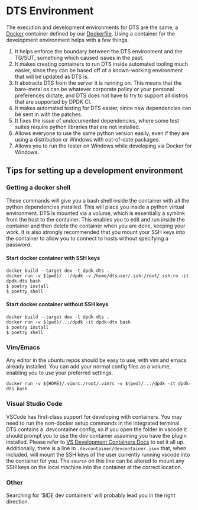 # DTS Environment
The execution and development environments for DTS are the same, a
[Docker](https://docs.docker.com/) container defined by our [Dockerfile](./Dockerfile).
Using a container for the development environment helps with a few things.

1. It helps enforce the boundary between the DTS environment and the TG/SUT, something
   which caused issues in the past.
2. It makes creating containers to run DTS inside automated tooling much easier, since
   they can be based off of a known-working environment that will be updated as DTS is.
3. It abstracts DTS from the server it is running on. This means that the bare-metal os
   can be whatever corporate policy or your personal preferences dictate, and DTS does
   not have to try to support all distros that are supported by DPDK CI.
4. It makes automated testing for DTS easier, since new dependencies can be sent in with
  the patches.
5. It fixes the issue of undocumented dependencies, where some test suites require
   python libraries that are not installed.
6. Allows everyone to use the same python version easily, even if they are using a
   distribution or Windows with out-of-date packages.
7. Allows you to run the tester on Windows while developing via Docker for Windows.

## Tips for setting up a development environment

### Getting a docker shell
These commands will give you a bash shell inside the container with all the python
dependencies installed. This will place you inside a python virtual environment. DTS is
mounted via a volume, which is essentially a symlink from the host to the container.
This enables you to edit and run inside the container and then delete the container when
you are done, keeping your work. It is also strongly recommended that you mount your SSH
keys into the container to allow you to connect to hosts without specifying a password.

#### Start docker container with SSH keys

```shell
docker build --target dev -t dpdk-dts .
docker run -v $(pwd)/..:/dpdk -v /home/dtsuser/.ssh:/root/.ssh:ro -it dpdk-dts bash
$ poetry install
$ poetry shell
```

#### Start docker container without SSH keys

```shell
docker build --target dev -t dpdk-dts .
docker run -v $(pwd)/..:/dpdk -it dpdk-dts bash
$ poetry install
$ poetry shell
```

### Vim/Emacs
Any editor in the ubuntu repos should be easy to use, with vim and emacs already
installed. You can add your normal config files as a volume, enabling you to use your
preferred settings.

```shell
docker run -v ${HOME}/.vimrc:/root/.vimrc -v $(pwd)/..:/dpdk -it dpdk-dts bash
```

### Visual Studio Code
VSCode has first-class support for developing with containers. You may need to run the
non-docker setup commands in the integrated terminal. DTS contains a .devcontainer
config, so if you open the folder in vscode it should prompt you to use the dev
container assuming you have the plugin installed. Please refer to
[VS Development Containers Docs](https://code.visualstudio.com/docs/remote/containers)
to set it all up. Additionally, there is a line in `.devcontainer/devcontainer.json`
that, when included, will mount the SSH keys of the user currently running vscode into
the container for you. The `source` on this line can be altered to mount any SSH keys on
the local machine into the container at the correct location.

### Other
Searching for '$IDE dev containers' will probably lead you in the right direction.
